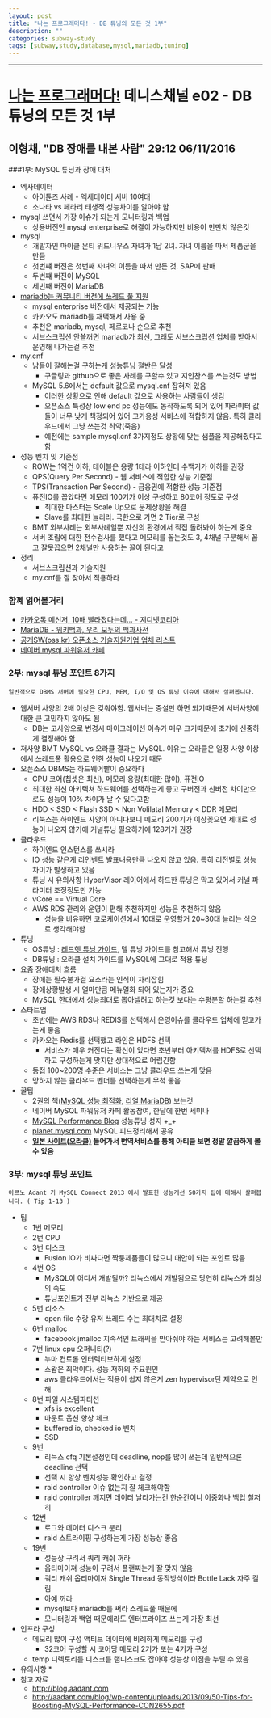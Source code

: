 ```yaml
---
layout: post
title: "나는 프로그래머다! - DB 튜닝의 모든 것 1부"
description: ""
categories: subway-study
tags: [subway,study,database,mysql,mariadb,tuning]
---
```


---

# [나는 프로그래머다!](http://pod.ssenhosting.com/rss/programmer/iamprogram.xml) 데니스채널 e02 - DB 튜닝의 모든 것 1부

## 이형채, "DB 장애를 내본 사람"	29:12 06/11/2016

###1부: MySQL 튜닝과 장애 대처

* 엑사데이터
	* 아이튠즈 사례 - 엑세데이터 서버 10여대
	* 소나타 vs 페라리 태생적 성능차이를 알아야 함
* mysql 쓰면서 가장 이슈가 되는게 모니터링과 백업 
	* 상용버전인 mysql enterprise로 해결이 가능하지만 비용이 만만치 않은것
* mysql
	* 개발자인 마이클 몬티 위드니우스 자녀가 1남 2녀. 자녀 이름을 따서 제품군을 만듬
	* 첫번쨰 버전은 첫번째 자녀의 이름을 따서 만든 것. SAP에 판매
	* 두번쨰 버전이 MySQL
	* 세번째 버전이 MariaDB
* [mariadb는 커뮤니티 버전에 쓰레드 풀 지원](https://mariadb.com/kb/ko/mariadb-vs-mysql-features/)
	* mysql enterprise 버전에서 제공되는 기능
	* 카카오도 mariadb를 채택해서 사용 중
	* 추천은 mariadb, mysql, 페르코나 순으로 추천
	* 서브스크립션 안쓸꺼면 mariadb가 최선, 그래도 서브스크립션 업체를 받아서 운영해 나가는걸 추천
* my.cnf
	* 남들이 잘해논걸 구하는게 성능튜닝 절반은 달성
		* 구글링과 github으로 좋은 사례를 구할수 있고 지인찬스를 쓰는것도 방법
	* MySQL 5.6에서는 default 값으로 mysql.cnf 잡혀져 있음
		* 이러한 상황으로 인해 default 값으로 사용하는 사람들이 생김
		* 오픈소스 특성상 low end pc 성능에도 동작하도록 되어 있어 파라미터 값들이 너무 낮게 책정되어 있어 고가용성 서비스에 적합하지 않음. 특히 클라우드에서 그냥 쓰는것 최악(죽음)
		* 예전에는 sample mysql.cnf 3가지정도 상황에 맞는 샘플을 제공해줬다고 함
* 성능 벤치 및 기준점
	* ROW는 1억건 이하, 테이블은 용량 1테라 이하인데 수백기가 이하를 권장
	* QPS(Query Per Second) - 웹 서비스에 적합한 성능 기준점
	* TPS(Transaction Per Second) - 금융권에 적합한 성능 기준점
	* 퓨전IO를 꼽았다면 메모리 100기가 이상 구성하고 80코어 정도로 구성
		* 최대한 마스터는 Scale Up으로 문제상황을 해결
		* Slave를 최대한 늘리라. 극한으로 가면 2 Tier로 구성
	* BMT 외부사례는 외부사례일뿐 자신의 환경에서 직접 돌려봐야 하는게 중요
	* 서버 조립에 대한 전수검사를 했다고 메모리를 꼽는것도 3, 4채널 구분해서 꼽고 잘못꼽으면 2채널만 사용하는 꼴이 된다고
* 정리
	* 서브스크립션과 기술지원
	* my.cnf를 잘 찾아서 적용하라

### 함꼐 읽어볼거리
* [카카오톡 메신저, 10배 빨라졌다는데… - 지디넷코리아](http://www.zdnet.co.kr/news/news_view.asp?artice_id=20130904102343&type=xml)
* [MariaDB - 위키백과, 우리 모두의 백과사전](https://ko.wikipedia.org/wiki/MariaDB)
* [공개SW(oss.kr) 오픈소스 기술지원기업 업체 리스트](http://www.oss.kr/oss_techsupportlist)
* [네이버 mysql 파워유저 카페](http://cafe.naver.com/mysqlpg)

### 2부: mysql 튜닝 포인트 8가지
```일반적으로 DBMS 서버에 필요한 CPU, MEM, I/O 및 OS 튜닝 이슈에 대해서 살펴봅니다.```

* 웹서버 사양의 2배 이상은 갖춰야함. 웹서버는 증설만 하면 되기때문에 서버사양에 대한 큰 고민하지 않아도 됨
	* DB는 고사양으로 변경시 마이그레이션 이슈가 매우 크기때문에 초기에 신중하게 결정해야 함
* 저사양 BMT MySQL vs 오라클 결과는 MySQL. 이유는 오라클은 일정 사양 이상에서 쓰레드풀 활용으로 인한 성능이 나오기 때문
* 오픈소스 DBMS는 하드웨어빨이 중요하다
	* CPU 코어(칩셋은 최신), 메모리 용량(최대한 많이), 퓨전IO
	* 최대한 최신 아키텍쳐 하드웨어를 선택하는게 좋고 구버전과 신버전 차이만으로도 성능이 10% 차이가 날 수 있다고함
	* HDD < SSD < Flash SSD < Non Volilatal Memory < DDR 메모리
	* 리눅스는 하이엔드 사양이 아니다보니 메모리 200기가 이상꽂으면 제대로 성능이 나오지 않기에 커널튜닝 필요하기에 128기가 권장
* 클라우드
	* 하이엔드 인스턴스를 쓰시라
	* IO 성능 같은게 리인벤트 발표내용만큼 나오지 않고 있음. 특히 리전별로 성능차이가 발생하고 있음
	* 튜닝 시 유의사항 HyperVisor 레이어에서 하드한 튜닝은 막고 있어서 커널 파라미터 조정정도만 가능
	* vCore == Virtual Core
	* AWS RDS 관리와 운영이 편해 추천하지만 성능은 추천하지 않음
		* 성능을 비유하면 코로케이션에서 10대로 운영할거 20~30대 늘리는 식으로 생각해야함
* 튜닝
	* OS튜닝 : [레드햇 튜닝 가이드](https://access.redhat.com/documentation/en-US/Red_Hat_Enterprise_Linux/7/pdf/Performance_Tuning_Guide/Red_Hat_Enterprise_Linux-7-Performance_Tuning_Guide-en-US.pdf), 델 튜닝 가이드를 참고해서 튜닝 진행
	* DB튜닝 : 오라클 설치 가이드를 MySQL에 그대로 적용 튜닝
* 요즘 장애대처 흐름
	* 장애는 필수불가결 요소라는 인식이 자리잡힘
	* 장애상황발생 시 얼마만큼 메뉴얼화 되어 있는지가 중요
	* MySQL 한대에서 성능최대로 뽑아낼려고 하는것 보다는 수평분할 하는걸 추천
* 스타트업
	* 초반에는 AWS RDS나 REDIS를 선택해서 운영이슈를 클라우드 업체에 믿고가는게 좋음
	* 카카오는 Redis를 선택했고 라인은 HDFS 선택
		* 서비스가 매우 커진다는 확신이 있다면 초반부터 아키텍쳐를 HDFS로 선택하고 구성하는게 맞지만 상대적으로 어렵긴함
	* 동접 100~200명 수준은 서비스는 그냥 클라우드 쓰는게 맞음
	* 망하지 않는 클라우드 벤더를 선택하는게 무척 좋음
* 꿀팁
	* 2권의 책([MySQL 성능 최적화](http://www.yes24.com/24/Goods/4348383?Acode=101), [리얼 MariaDB](http://www.yes24.com/24/goods/12653486)) 보는것
	* 네이버 MySQL 파워유저 카페 활동참여, 한달에 한번 세미나
	* [MySQL Performance Blog](https://www.percona.com/blog/) 성능튜닝 성지 +_+
	* [planet.mysql.com](http://planet.mysql.com/) MySQL 피드정리해서 공유
	* **[일본 사이트(오라클)](http://www-jp.mysql.com/) 들어가서 번역서비스를 통해 아티클 보면 정말 깔끔하게 볼 수 있음** 

### 3부: mysql 튜닝 포인트
```아르노 Adant 가 MySQL Connect 2013 에서 발표한 성능개선 50가지 팁에 대해서 살펴봅니다. ( Tip 1-13 )```

* 팁
	* 1번 메모리
	* 2번 CPU
	* 3번 디스크
		* Fusion IO가 비싸다면 짝퉁제품들이 많으니 대안이 되는 포인트 많음
	* 4번 OS
		* MySQL이 어디서 개발될까? 리눅스에서 개발됨으로 당연히 리눅스가 최상의 속도
		* 튜닝포인트가 전부 리눅스 기반으로 제공
	* 5번 리소스
		* open file 수랑 유저 쓰레드 수는 최대치로 설정
	* 6번 malloc
		* facebook jmalloc 지속적인 트래픽을 받아줘야 하는 서비스는 고려해볼만
	* 7번 linux cpu 오퍼니티(?)
		* 누마 컨트롤 인터렉티브하게 설정
		* 스왑은 죄악이다. 성능 저하의 주요원인
		* aws 클라우드에서는 적용이 쉽지 않은게 zen hypervisor단 제약으로 인해
	* 8번 파일 시스템파티션
		* xfs is excellent
		* 마운트 옵션 항상 체크
		* buffered io, checked io 벤치
		* SSD
	* 9번 
		* 리눅스 cfq 기본설정인데 deadline, nop를 많이 쓰는데 일반적으론 deadline 선택
		* 선택 시 항상 벤치성능 확인하고 결정
		* raid controller 이슈 없는지 잘 체크해야함
		* raid controller 깨지면 데이터 날라가는건 한순간이니 이중화나 백업 철저히
	* 12번
		* 로그와 데이터 디스크 분리
		* raid 스트라이핑 구성하는게 가장 성능상 좋음
	* 19번
		* 성능상 구려서 쿼리 캐쉬 꺼라
		* 옵티마이져 성능이 구려서 플랜짜는게 잘 맞지 않음
		* 쿼리 캐쉬 옵티마이져 Single Thread 동작방식이라 Bottle Lack 자주 걸림
		* 아예 꺼라
		* mysql보다 mariadb를 써라 스레드풀 때문에
		* 모니터링과 백업 때문에라도 엔터프라이즈 쓰는게 가장 최선
* 인프라 구성
	* 메모리 많이 구성 액티브 데이터에 비례하게 메모리를 구성
		* 32코어 구성할 시 코어당 메모리 2기가 또는 4기가 구성
	* temp 디렉토리를 디스크를 램디스크도 잡아야 성능상 이점을 누릴 수 있음
* 유의사항
	* 
* 참고 자료
	* http://blog.aadant.com
	* http://aadant.com/blog/wp-content/uploads/2013/09/50-Tips-for-Boosting-MySQL-Performance-CON2655.pdf
